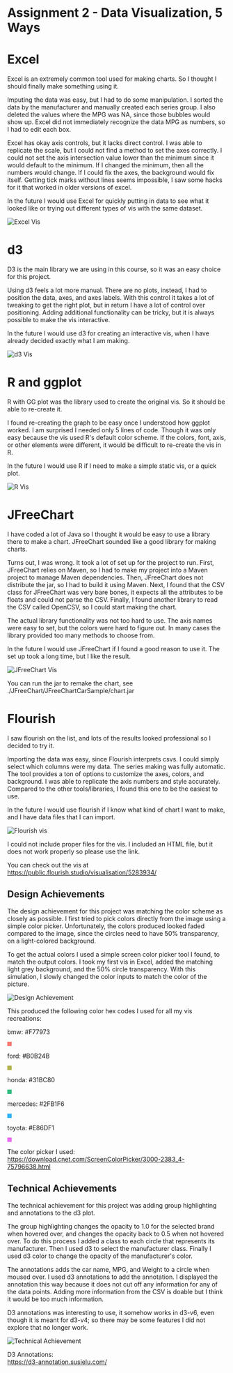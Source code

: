 Assignment 2 - Data Visualization, 5 Ways  
===

# Excel

Excel is an extremely common tool used for making charts. So I thought I should finally make something using it.

Imputing the data was easy, but I had to do some manipulation. 
I sorted the data by the manufacturer and manually created each series group. 
I also deleted the values where the MPG was NA, since those bubbles would show up.
Excel did not immediately recognize the data MPG as numbers, so I had to edit each box.

Excel has okay axis controls, but it lacks direct control. I was able to replicate the scale, 
but I could not find a method to set the axes correctly. 
I could not set the axis intersection value lower than the minimum since it would default to the minimum. 
If I changed the minimum, then all the numbers would change. 
If I could fix the axes, the background would fix itself.
Getting tick marks without lines seems impossible, I saw some hacks for it that worked in older versions of excel.

In the future I would use Excel for quickly putting in data to see what it looked like or
trying out different types of vis with the same dataset.

![Excel Vis](img/ExcelVis.jpg)

# d3

D3 is the main library we are using in this course, so it was an easy choice for this project.

Using d3 feels a lot more manual. There are no plots, instead, I had to position the data,
axes, and axes labels. With this control it takes a lot of tweaking to get the right plot, but 
in return I have a lot of control over positioning. Adding additional functionality can be tricky,
but it is always possible to make the vis interactive.

In the future I would use d3 for creating an interactive vis, when I have already decided exactly 
what I am making.

![d3 Vis](img/d3Vis.jpg)

# R and ggplot

R with GG plot was the library used to create the original vis. So it should be able to re-create it.

I found re-creating the graph to be easy once I understood how ggplot worked. 
I am surprised I needed only 5 lines of code. 
Though it was only easy because the vis used R's default color scheme.
If the colors, font, axis, or other elements were different, 
it would be difficult to re-create the vis in R.

In the future I would use R if I need to make a simple static vis, or a quick plot.

![R Vis](img/RVis.png)

# JFreeChart 

I have coded a lot of Java so I thought it would be easy to use a library there to make a chart.
JFreeChart sounded like a good library for making charts.

Turns out, I was wrong. It took a lot of set up for the project to run.
First, JFreeChart relies on Maven, so I had to make my project into a Maven project to manage Maven dependencies.
Then, JFreeChart does not distribute the jar, so I had to build it using Maven.
Next, I found that the CSV class for JFreeChart was very bare bones, it expects all the attributes to be floats
and could not parse the CSV. 
Finally, I found another library to read the CSV called OpenCSV, so I could start making the chart. 

The actual library functionality was not too hard to use.
The axis names were easy to set, but the colors were hard to figure out.
In many cases the library provided too many methods to choose from.

In the future I would use JFreeChart if I found a good reason to use it.
The set up took a long time, but I like the result.

![JFreeChart Vis](img/jfreechart.jpg)

You can run the jar to remake the chart, 
see ./JFreeChart/JFreeChartCarSample/chart.jar

# Flourish

I saw flourish on the list, and lots of the results looked professional so I decided to try it.

Importing the data was easy, since Flourish interprets csvs.
I could simply select which columns were my data. The series making was fully automatic.
The tool provides a ton of options to customize the axes, colors, and background.
I was able to replicate the axis numbers and style accurately. 
Compared to the other tools/libraries, I found this one to be the easiest to use.

In the future I would use flourish if I know what kind of chart I want to make, 
and I have data files that I can import.

![Flourish vis](img/FlourishVis.png)

I could not include proper files for the vis. I included an HTML file, but it does not work properly so please use the link.

You can check out the vis at
https://public.flourish.studio/visualisation/5283934/

Design Achievements
--

The design achievement for this project was matching the color scheme as closely as possible. 
I first tried to pick colors directly from the image using a simple color picker. 
Unfortunately, the colors produced looked faded compared to the image, since the circles need to 
have 50% transparency, on a light-colored background. 

To get the actual colors I used a simple screen color picker tool I found, to match the output colors. 
I took my first vis in Excel, added the matching light grey background, and the 50% circle transparency.
With this simulation, I slowly changed the color inputs to match the color of the picture.

![Design Achievement](img/DesignAchievement.jpg)

This produced the following color hex codes I used for all my vis recreations:

bmw: #F77973 
<div style="width:10px;height:10px;background-color:#F77973;"></div>

ford: #B0B24B
<div style="width:10px;height:10px;background-color:#B0B24B;"></div>

honda: #31BC80
<div style="width:10px;height:10px;background-color:#31BC80;"></div>

mercedes: #2FB1F6
<div style="width:10px;height:10px;background-color:#2FB1F6;"></div>

toyota:	#E86DF1
<div style="width:10px;height:10px;background-color:#E86DF1;"></div>


The color picker I used: <br>
https://download.cnet.com/ScreenColorPicker/3000-2383_4-75796638.html


Technical Achievements
---

The technical achievement for this project was adding group highlighting and annotations to the d3 plot.

The group highlighting changes the opacity to 1.0 for the selected brand when hovered over,
and changes the opacity back to 0.5 when not hovered over.
To do this process I added a class to each circle that represents its manufacturer. 
Then I used d3 to select the manufacturer class.
Finally I used d3 color to change the opacity of the manufacturer's color. 

The annotations adds the car name, MPG, and Weight to a circle when moused over.
I used d3 annotations to add the annotation.
I displayed the annotation this way because it does not cut off any information for any of the data points.
Adding more information from the CSV is doable but I think it would be too much information.

D3 annotations was interesting to use, it somehow works in d3-v6, even though it is meant for d3-v4;
so there may be some features I did not explore that no longer work.

![Technical Achievement](img/TechnicalAchievement.jpg)

D3 Annotations: <br>
https://d3-annotation.susielu.com/